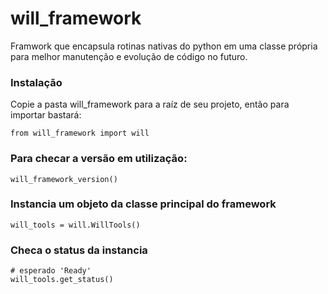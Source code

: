 # will_framework

Framwork que encapsula rotinas nativas do python em uma classe própria para melhor manutenção e evolução de código no futuro.

### Instalação
Copie a pasta will_framework para a raíz de seu projeto, então para importar bastará:

    from will_framework import will

### Para checar a versão em utilização:

    will_framework_version()


### Instancia um objeto da classe principal do framework

    will_tools = will.WillTools()

### Checa o status da instancia

    # esperado 'Ready'
    will_tools.get_status()

